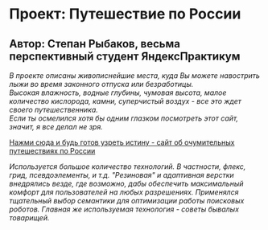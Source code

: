 # Проект: Путешествие по России

## Автор: Степан Рыбаков, весьма перспективный студент ЯндексПрактикум

*В проекте описаны живописнейшие места, куда Вы можете навострить лыжи во время законного отпуска или безработицы.  
Высокая влажность, водные глубины, чумовая высота, малое количество кислорода, камни, суперчистый воздух - все это ждет своего путешественника.  
Если ты осмелился хотя бы одним глазком посмотреть этот сайт, значит, я все делал не зря.*

[Нажми сюда и будь готов узреть истину - сайт об очумительных путешествиях по России](https://lannari.github.io/quadratish-praktish-good/ "Раскрой глаза и ссылку")

*Используется большое количество технологий. В частности, флекс, грид, псевдоэлементы, и т.д. "Резиновая" и адаптивная верстки внедрялись везде, где возможно, дабы обеспечить максимальный комфорт для пользователей на любых разрешениях. Применялся тщательный выбор семантики для оптимизации работы поисковых роботов. Главная же используемая технология - советы бывалых товарищей.*

